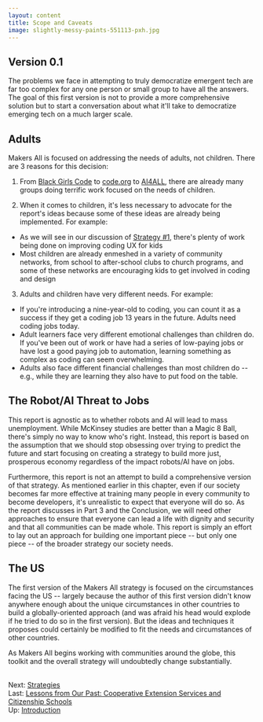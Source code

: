 ```yaml
---
layout: content
title: Scope and Caveats
image: slightly-messy-paints-551113-pxh.jpg
---
```


## Version 0.1

The problems we face in attempting to truly democratize emergent tech are far too complex for any one person or small group to have all the answers. The goal of this first version is not to provide a more comprehensive solution but to start a conversation about what it'll take to democratize emerging tech on a much larger scale.  

## Adults

Makers All is focused on addressing the needs of adults, not children. There are 3 reasons for this decision:

1) From [Black Girls Code](http://www.blackgirlscode.com/) to [code.org](https://code.org/) to [AI4ALL](http://ai-4-all.org/), there are already many groups doing terrific work focused on the needs of children.  

2) When it comes to children, it's less necessary to advocate for the report's ideas because some of these ideas are already being implemented.  For example:

- As we will see in our discussion of [Strategy #1](../30-smooth/00-index.html), there's plenty of work being done on improving coding UX for kids
- Most children are already enmeshed in a variety of community networks, from school to after-school clubs to church programs, and some of these networks are encouraging kids to get involved in coding and design

3) Adults and children have very different needs. For example:

- If you're introducing a nine-year-old to coding, you can count it as a success if they get a coding job 13 years in the future. Adults need coding jobs today.
- Adult learners face very different emotional challenges than children do. If you've been out of work or have had a series of low-paying jobs or have lost a good paying job to automation, learning something as complex as coding can seem overwhelming.
- Adults also face different financial challenges than most children do -- e.g., while they are learning they also have to put food on the table.

## The Robot/AI Threat to Jobs

This report is agnostic as to whether robots and AI will lead to mass unemployment. While McKinsey studies are better than a Magic 8 Ball, there's simply no way to know who's right. Instead, this report is based on the assumption that we should stop obsessing over trying to predict the future and start focusing on creating a strategy to build more just, prosperous economy regardless of the impact robots/AI have on jobs.  

Furthermore, this report is not an attempt to build a comprehensive version of that strategy. As mentioned earlier in this chapter, even if our society becomes far more effective at training many people in every community to become developers, it's unrealistic to expect that everyone will do so. As the report discusses in Part 3 and the Conclusion, we will need other approaches to ensure that everyone can lead a life with dignity and security and that all communities can be made whole.  This report is simply an effort to lay out an approach for building one important piece -- but only one piece -- of the broader strategy our society needs.

## The US

The first version of the Makers All strategy is focused on the circumstances facing the US -- largely because the author of this first version didn't know anywhere enough about the unique circumstances in other countries to build a globally-oriented approach (and was afraid his head would explode if he tried to do so in the first version). But the ideas and techniques it proposes could certainly be modified to fit the needs and circumstances of other countries. 

As Makers All begins working with communities around the globe, this toolkit and the overall strategy will undoubtedly change substantially.

<br/> Next: [Strategies](../strategies.html)
<br/>Last: [Lessons from Our Past: Cooperative Extension Services and Citizenship Schools](30-extension-citizenship-schools.html)
<br/>Up: [Introduction](00-index.html)